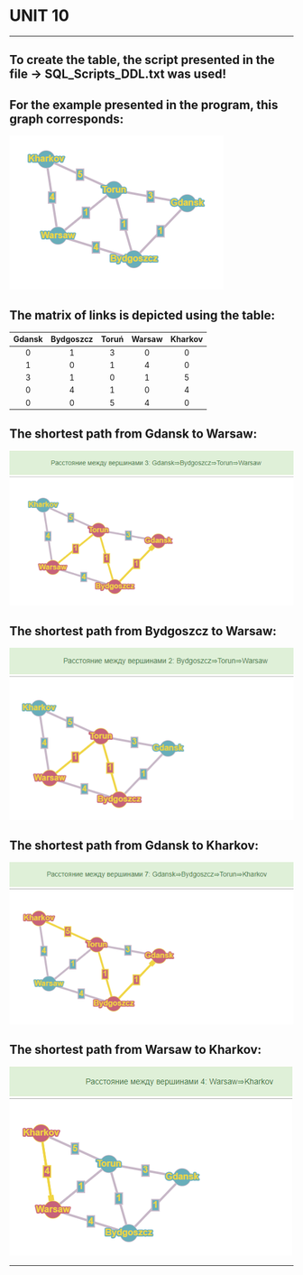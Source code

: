 # UNIT 10
***
##  To create the table, the script presented in the file -> SQL_Scripts_DDL.txt was used!
##  For the example presented in the program, this graph corresponds:
![alt-текст](https://github.com/SofiaHalamai/nix-4/blob/main/module_2/src/main/resources/images/graph.png "graph")

##  The matrix of links is depicted using the table:
| Gdansk | Bydgoszcz | Toruń | Warsaw | Kharkov |
|:------:|:---------:|:-----:|:------:|:-------:|
|    0   |     1     |   3   |    0   |    0    |
|    1   |     0     |   1   |    4   |    0    |
|    3   |     1     |   0   |    1   |    5    |
|    0   |     4     |   1   |    0   |    4    |
|    0   |     0     |   5   |    4   |    0    |

##  The shortest path from Gdansk to Warsaw:
![alt-текст](https://github.com/SofiaHalamai/nix-4/blob/main/module_2/src/main/resources/images/way_from_Gdansk_to_Warsaw.png "path from Gdansk to Warsaw")

##  The shortest path from Bydgoszcz to Warsaw:
![alt-текст](https://github.com/SofiaHalamai/nix-4/blob/main/module_2/src/main/resources/images/way_from_Bydgoszcz_to_Warsaw.png "path from Bydgoszcz to Warsaw")

##  The shortest path from Gdansk to Kharkov:
![alt-текст](https://github.com/SofiaHalamai/nix-4/blob/main/module_2/src/main/resources/images/way_from_Gdansk_to_Kharkov.png "path from Gdansk to Kharkov")

##  The shortest path from Warsaw to Kharkov:
![alt-текст](https://github.com/SofiaHalamai/nix-4/blob/main/module_2/src/main/resources/images/way_from_Warsaw_to_Kharkov.png "path from Warsaw to Kharkov")

***
